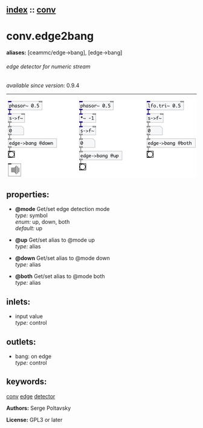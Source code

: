 [index](index.html) :: [conv](category_conv.html)
---

# conv.edge2bang
**aliases:** [ceammc/edge-&gt;bang], [edge-&gt;bang]


###### edge detector for numeric stream

*available since version:* 0.9.4

---




[![example](../examples/img/conv.edge2bang.jpg)](../examples/pd/conv.edge2bang.pd)







## properties:

* **@mode** 
Get/set edge detection mode<br>
_type:_ symbol<br>
_enum:_ up, down, both<br>
_default:_ up<br>

* **@up** 
Get/set alias to @mode up<br>
_type:_ alias<br>

* **@down** 
Get/set alias to @mode down<br>
_type:_ alias<br>

* **@both** 
Get/set alias to @mode both<br>
_type:_ alias<br>



## inlets:

* input value<br>
_type:_ control



## outlets:

* bang: on edge<br>
_type:_ control



## keywords:

[conv](keywords/conv.html)
[edge](keywords/edge.html)
[detector](keywords/detector.html)






**Authors:** Serge Poltavsky




**License:** GPL3 or later





